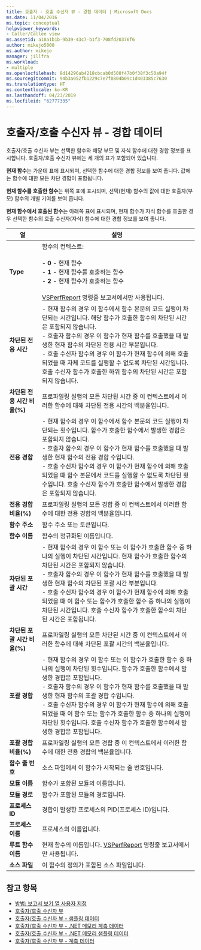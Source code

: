 ```yaml
---
title: 호출자 - 호출 수신자 뷰 - 경합 데이터 | Microsoft Docs
ms.date: 11/04/2016
ms.topic: conceptual
helpviewer_keywords:
- Caller/Callee view
ms.assetid: a18a1b1b-9b39-43c7-b1f3-708fd20376f6
author: mikejo5000
ms.author: mikejo
manager: jillfra
ms.workload:
- multiple
ms.openlocfilehash: 8d14296ab4218cbcab0d508f47b0f38f3c50a94f
ms.sourcegitcommit: 94b3a052fb1229c7e7f8804b09c1d403385c7630
ms.translationtype: HT
ms.contentlocale: ko-KR
ms.lasthandoff: 04/23/2019
ms.locfileid: "62777335"
---
```

# <a name="callercallee-view----contention-data"></a>호출자/호출 수신자 뷰 - 경합 데이터
호출자/호출 수신자 뷰는 선택한 함수와 해당 부모 및 자식 함수에 대한 경합 정보를 표시합니다. 호출자/호출 수신자 뷰에는 세 개의 표가 포함되어 있습니다.

 **현재 함수**는 가운데 표에 표시되며, 선택한 함수에 대한 경합 정보를 보여 줍니다. 값에는 함수에 대한 모든 차단 경합이 포함됩니다.

 **현재 함수를 호출한 함수**는 위쪽 표에 표시되며, 선택(현재) 함수의 값에 대한 호출자(부모) 함수의 개별 기여를 보여 줍니다.

 **현재 함수에서 호출된 함수**는 아래쪽 표에 표시되며, 현재 함수가 자식 함수를 호출한 경우 선택한 함수의 호출 수신자(자식) 함수에 대한 경합 정보를 보여 줍니다.

|열|설명|
|------------|-----------------|
|**Type**|함수의 컨텍스트:<br /><br /> -   **0** - 현재 함수<br />-   **1** - 현재 함수를 호출하는 함수<br />-   **2** - 현재 함수가 호출하는 함수<br /><br /> [VSPerfReport](../profiling/vsperfreport.md) 명령줄 보고서에서만 사용됩니다.|
|**차단된 전용 시간**|-   현재 함수의 경우 이 함수에서 함수 본문의 코드 실행이 차단되는 시간입니다. 해당 함수가 호출한 함수의 차단된 시간은 포함되지 않습니다.<br />-   호출자 함수의 경우 이 함수가 현재 함수를 호출했을 때 발생한 현재 함수의 차단된 전용 시간 부분입니다.<br />-   호출 수신자 함수의 경우 이 함수가 현재 함수에 의해 호출되었을 때 자체 코드를 실행할 수 없도록 차단된 시간입니다. 호출 수신자 함수가 호출한 하위 함수의 차단된 시간은 포함되지 않습니다.|
|**차단된 전용 시간 비율(%)**|프로파일링 실행의 모든 차단된 시간 중 이 컨텍스트에서 이러한 함수에 대해 차단된 전용 시간의 백분율입니다.|
|**전용 경합**|-   현재 함수의 경우 이 함수에서 함수 본문의 코드 실행이 차단되는 횟수입니다. 함수가 호출한 함수에서 발생한 경합은 포함되지 않습니다.<br />- 호출자 함수의 경우 이 함수가 현재 함수를 호출했을 때 발생한 현재 함수의 전용 경합 수입니다.<br />-   호출 수신자 함수의 경우 이 함수가 현재 함수에 의해 호출되었을 때 함수 본문에서 코드를 실행할 수 없도록 차단된 횟수입니다. 호출 수신자 함수가 호출한 함수에서 발생한 경합은 포함되지 않습니다.|
|**전용 경합 비율(%)**|프로파일링 실행의 모든 경합 중 이 컨텍스트에서 이러한 함수에 대한 전용 경합의 백분율입니다.|
|**함수 주소**|함수 주소 또는 토큰입니다.|
|**함수 이름**|함수의 정규화된 이름입니다.|
|**차단된 포괄 시간**|-   현재 함수의 경우 이 함수 또는 이 함수가 호출한 함수 중 하나의 실행이 차단된 시간입니다. 현재 함수가 호출한 함수의 차단된 시간은 포함되지 않습니다.<br />-   호출자 함수의 경우 이 함수가 현재 함수를 호출했을 때 발생한 현재 함수의 차단된 포괄 시간 부분입니다.<br />-   호출 수신자 함수의 경우 이 함수가 현재 함수에 의해 호출되었을 때 이 함수 또는 함수가 호출한 함수 중 하나의 실행이 차단된 시간입니다. 호출 수신자 함수가 호출한 함수의 차단된 시간은 포함됩니다.|
|**차단된 포괄 시간 비율(%)**|프로파일링 실행의 모든 차단된 시간 중 이 컨텍스트에서 이러한 함수에 대해 차단된 포괄 시간의 백분율입니다.|
|**포괄 경합**|-   현재 함수의 경우 이 함수 또는 이 함수가 호출한 함수 중 하나의 실행이 차단된 횟수입니다. 함수가 호출한 함수에서 발생한 경합은 포함됩니다.<br />- 호출자 함수의 경우 이 함수가 현재 함수를 호출했을 때 발생한 현재 함수의 포괄 경합 수입니다.<br />-   호출 수신자 함수의 경우 이 함수가 현재 함수에 의해 호출되었을 때 이 함수 또는 함수가 호출한 함수 중 하나의 실행이 차단된 횟수입니다. 호출 수신자 함수가 호출한 함수에서 발생한 경합은 포함됩니다.|
|**포괄 경합 비율(%)**|프로파일링 실행의 모든 경합 중 이 컨텍스트에서 이러한 함수에 대한 전용 경합의 백분율입니다.|
|**함수 줄 번호**|소스 파일에서 이 함수가 시작되는 줄 번호입니다.|
|**모듈 이름**|함수가 포함된 모듈의 이름입니다.|
|**모듈 경로**|함수가 포함된 모듈의 경로입니다.|
|**프로세스 ID**|경합이 발생한 프로세스의 PID(프로세스 ID)입니다.|
|**프로세스 이름**|프로세스의 이름입니다.|
|**루트 함수 이름**|현재 함수의 이름입니다. [VSPerfReport](../profiling/vsperfreport.md) 명령줄 보고서에서만 사용됩니다.|
|**소스 파일**|이 함수의 정의가 포함된 소스 파일입니다.|

## <a name="see-also"></a>참고 항목
- [방법: 보고서 보기 열 사용자 지정](../profiling/how-to-customize-report-view-columns.md)
- [호출자/호출 수신자 뷰](../profiling/caller-callee-view.md)
- [호출자/호출 수신자 뷰 - 샘플링 데이터](../profiling/caller-callee-view-sampling-data.md)
- [호출자/호출 수신자 뷰 - .NET 메모리 계측 데이터](../profiling/caller-callee-view-net-memory-instrumentation-data.md)
- [호출자/호출 수신자 뷰 - .NET 메모리 샘플링 데이터](../profiling/caller-callee-view-dotnet-memory-sampling-data.md)
- [호출자/호출 수신자 뷰 - 계측 데이터](../profiling/caller-callee-view-instrumentation-data.md)